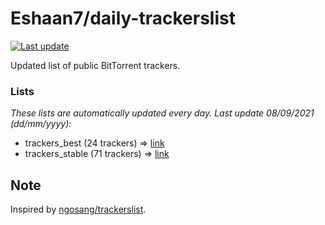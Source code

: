 
# Eshaan7/daily-trackerslist 

[![Last update](https://img.shields.io/badge/Last%20update-08/09/2021-blue.svg)](#)

Updated list of public BitTorrent trackers.

### Lists
*These lists are automatically updated every day. Last update 08/09/2021 (_dd/mm/yyyy_):*

* trackers_best (24 trackers) => [link](https://raw.githubusercontent.com/eshaan7/daily-trackerslist/master/trackers_best.txt)
* trackers_stable (71 trackers) => [link](https://raw.githubusercontent.com/eshaan7/daily-trackerslist/master/trackers_stable.txt)

## Note

Inspired by [ngosang/trackerslist](https://github.com/ngosang/trackerslist).
